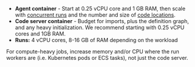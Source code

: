 - **Agent container** - Start at 0.25 vCPU core and 1 GB RAM, then scale with [concurrent runs](/guides/operate/managing-concurrency) and the number and size of [code locations](/deployment/code-locations/dagster-plus-code-locations).
- **Code server container** - Budget for imports, plus the definition graph, and any heavy initialization. We recommend starting with 0.25 vCPU cores and 1GB RAM.
- **Runs:** 4 vCPU cores, 8-16 GB of RAM depending on the workload

For compute-heavy jobs, increase memory and/or CPU where the run workers are (i.e. Kubernetes pods or ECS tasks), not just the code server.
